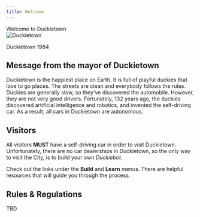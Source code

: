 ```yaml
---
title: Welcome
---
```


<div class="edge-to-edge splash">
    Welcome to Duckietown
    <div class="polaroid">
        <img src="https://j.gifs.com/gJDyP6.gif" alt="Duckietown"/>
        <p class="title"> Duckietown 1984</p>
    </div>
</div>

<section>

## Message from the mayor of Duckietown

Duckietown is the happiest place on Earth. It is full of playful duckies that love to go places.
The streets are clean and everybody follows the rules. Duckies are generally slow, so they've
discovered the automobile. However, they are not very good drivers.
Fortunately, 132 years ago,
the duckies discovered artificial intelligence and robotics, and invented the self-driving car.
As a result, all cars in Duckietown are autonomous.

</section>

<section>

## Visitors

All visitors **MUST** have a self-driving car in order to visit Duckietown. Unfortunately, there
are no car dealerships in Duckietown, so the only way to visit the City, is to build your own _Duckiebot_.

Check out the links under the **Build** and **Learn** menus.
There are helpful resources that will guide you through the process.

</section>

<section>

## Rules & Regulations

TBD

</section>

